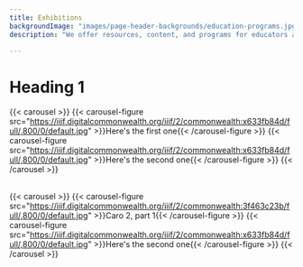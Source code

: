 ```yaml
---
title: Exhibitions
backgroundImage: "images/page-header-backgrounds/education-programs.jpg"
description: "We offer resources, content, and programs for educators and students of all levels."

---
```

# Heading 1

{{< carousel >}}
    {{< carousel-figure src="https://iiif.digitalcommonwealth.org/iiif/2/commonwealth:x633fb84d/full/,800/0/default.jpg" >}}Here's the first one{{< /carousel-figure >}}
    {{< carousel-figure src="https://iiif.digitalcommonwealth.org/iiif/2/commonwealth:x633fb84d/full/,800/0/default.jpg" >}}Here's the second one{{< /carousel-figure >}}
{{< /carousel >}}
<br><br>

{{< carousel >}}
    {{< carousel-figure src="https://iiif.digitalcommonwealth.org/iiif/2/commonwealth:3f463c23b/full/,800/0/default.jpg" >}}Caro 2, part 1{{< /carousel-figure >}}
    {{< carousel-figure src="https://iiif.digitalcommonwealth.org/iiif/2/commonwealth:x633fb84d/full/,800/0/default.jpg" >}}Here's the second one{{< /carousel-figure >}}
{{< /carousel >}}
